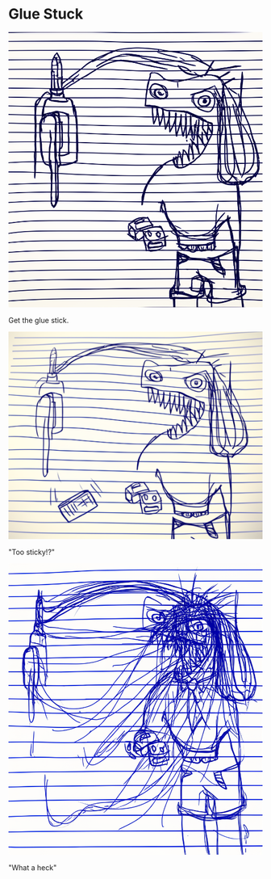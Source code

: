 # Glue Stuck

![Garrey Goosey holds a tube of glue and two small objects he intends to glue together.](glue-1.png)

Get the glue stick.

![Garrey Goosey stares confusedly at the tube of glue, which is stuck to his beak or feathers.](glue-2.png)

"Too sticky!?"

![Garrey Goosey is tangled in long strands of sticky glue, looking furious.](glue-3.png)

"What a heck"
